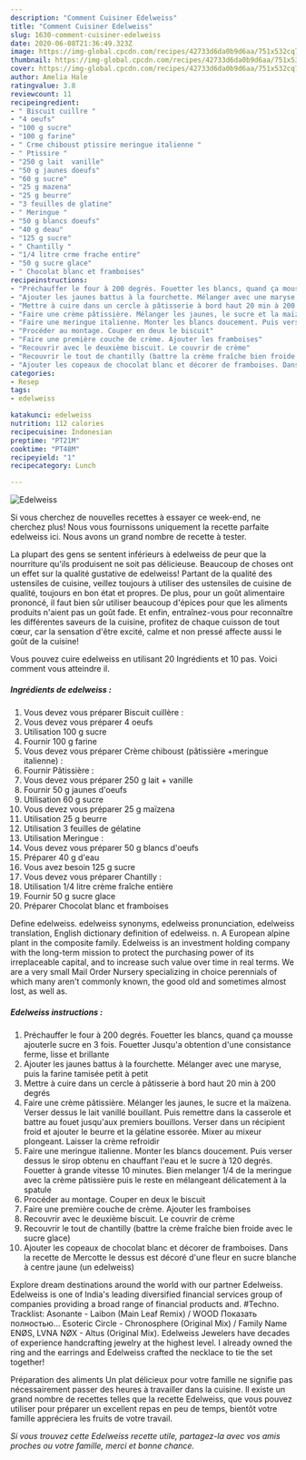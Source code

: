 ```yaml
---
description: "Comment Cuisiner Edelweiss"
title: "Comment Cuisiner Edelweiss"
slug: 1630-comment-cuisiner-edelweiss
date: 2020-06-08T21:36:49.323Z
image: https://img-global.cpcdn.com/recipes/42733d6da0b9d6aa/751x532cq70/edelweiss-photo-principale-de-la-recette.jpg
thumbnail: https://img-global.cpcdn.com/recipes/42733d6da0b9d6aa/751x532cq70/edelweiss-photo-principale-de-la-recette.jpg
cover: https://img-global.cpcdn.com/recipes/42733d6da0b9d6aa/751x532cq70/edelweiss-photo-principale-de-la-recette.jpg
author: Amelia Hale
ratingvalue: 3.8
reviewcount: 11
recipeingredient:
- " Biscuit cuillre "
- "4 oeufs"
- "100 g sucre"
- "100 g farine"
- " Crme chiboust ptissire meringue italienne "
- " Ptissire "
- "250 g lait  vanille"
- "50 g jaunes doeufs"
- "60 g sucre"
- "25 g mazena"
- "25 g beurre"
- "3 feuilles de glatine"
- " Meringue "
- "50 g blancs doeufs"
- "40 g deau"
- "125 g sucre"
- " Chantilly "
- "1/4 litre crme frache entire"
- "50 g sucre glace"
- " Chocolat blanc et framboises"
recipeinstructions:
- "Préchauffer le four à 200 degrés. Fouetter les blancs, quand ça mousse ajouterle sucre en 3 fois. Fouetter Jusqu&#39;a obtention d&#39;une consistance ferme, lisse et brillante"
- "Ajouter les jaunes battus à la fourchette. Mélanger avec une maryse, puis la farine tamisée petit à petit"
- "Mettre à cuire dans un cercle à pâtisserie à bord haut 20 min à 200 degrés"
- "Faire une crème pâtissière. Mélanger les jaunes, le sucre et la maïzena. Verser dessus le lait vanillé bouillant. Puis remettre dans la casserole et battre au fouet jusqu&#39;aux premiers bouillons. Verser dans un récipient froid et ajouter le beurre et la gélatine essorée. Mixer au mixeur plongeant. Laisser la crème refroidir"
- "Faire une meringue italienne. Monter les blancs doucement. Puis verser dessus le sirop obtenu en chauffant l&#39;eau et le sucre à 120 degrés. Fouetter à grande vitesse 10 minutes. Bien melanger 1/4 de la meringue avec la crème pâtissière puis le reste en mélangeant délicatement à la spatule"
- "Procéder au montage. Couper en deux le biscuit"
- "Faire une première couche de crème. Ajouter les framboises"
- "Recouvrir avec le deuxième biscuit. Le couvrir de crème"
- "Recouvrir le tout de chantilly (battre la crème fraîche bien froide avec le sucre glace)"
- "Ajouter les copeaux de chocolat blanc et décorer de framboises. Dans la recette de Mercotte le dessus est décoré d&#39;une fleur en sucre blanche à centre jaune (un edelweiss)"
categories:
- Resep
tags:
- edelweiss

katakunci: edelweiss 
nutrition: 112 calories
recipecuisine: Indonesian
preptime: "PT21M"
cooktime: "PT48M"
recipeyield: "1"
recipecategory: Lunch

---
```



![Edelweiss](https://img-global.cpcdn.com/recipes/42733d6da0b9d6aa/751x532cq70/edelweiss-photo-principale-de-la-recette.jpg)

Si vous cherchez de nouvelles recettes à essayer ce week-end, ne cherchez plus! Nous vous fournissons uniquement la recette parfaite edelweiss ici. Nous avons un grand nombre de recette à tester.

La plupart des gens se sentent inférieurs à edelweiss de peur que la nourriture qu'ils produisent ne soit pas délicieuse. Beaucoup de choses ont un effet sur la qualité gustative de edelweiss! Partant de la qualité des ustensiles de cuisine, veillez toujours à utiliser des ustensiles de cuisine de qualité, toujours en bon état et propres. De plus, pour un goût alimentaire prononcé, il faut bien sûr utiliser beaucoup d'épices pour que les aliments produits n'aient pas un goût fade. Et enfin, entraînez-vous pour reconnaître les différentes saveurs de la cuisine, profitez de chaque cuisson de tout cœur, car la sensation d'être excité, calme et non pressé affecte aussi le goût de la cuisine!

<!--inarticleads1-->

Vous pouvez cuire edelweiss en utilisant 20 Ingrédients et 10 pas. Voici comment vous atteindre il.

##### Ingrédients de edelweiss :

1. Vous devez vous préparer  Biscuit cuillère :
1. Vous devez vous préparer 4 oeufs
1. Utilisation 100 g sucre
1. Fournir 100 g farine
1. Vous devez vous préparer  Crème chiboust (pâtissière +meringue italienne) :
1. Fournir  Pâtissière :
1. Vous devez vous préparer 250 g lait + vanille
1. Fournir 50 g jaunes d&#39;oeufs
1. Utilisation 60 g sucre
1. Vous devez vous préparer 25 g maïzena
1. Utilisation 25 g beurre
1. Utilisation 3 feuilles de gélatine
1. Utilisation  Meringue :
1. Vous devez vous préparer 50 g blancs d&#39;oeufs
1. Préparer 40 g d&#39;eau
1. Vous avez besoin 125 g sucre
1. Vous devez vous préparer  Chantilly :
1. Utilisation 1/4 litre crème fraîche entière
1. Fournir 50 g sucre glace
1. Préparer  Chocolat blanc et framboises


Define edelweiss. edelweiss synonyms, edelweiss pronunciation, edelweiss translation, English dictionary definition of edelweiss. n. A European alpine plant in the composite family. Edelweiss is an investment holding company with the long-term mission to protect the purchasing power of its irreplaceable capital, and to increase such value over time in real terms. We are a very small Mail Order Nursery specializing in choice perennials of which many aren&#39;t commonly known, the good old and sometimes almost lost, as well as. 

<!--inarticleads2-->

##### Edelweiss instructions :

1. Préchauffer le four à 200 degrés. Fouetter les blancs, quand ça mousse ajouterle sucre en 3 fois. Fouetter Jusqu&#39;a obtention d&#39;une consistance ferme, lisse et brillante
1. Ajouter les jaunes battus à la fourchette. Mélanger avec une maryse, puis la farine tamisée petit à petit
1. Mettre à cuire dans un cercle à pâtisserie à bord haut 20 min à 200 degrés
1. Faire une crème pâtissière. Mélanger les jaunes, le sucre et la maïzena. Verser dessus le lait vanillé bouillant. Puis remettre dans la casserole et battre au fouet jusqu&#39;aux premiers bouillons. Verser dans un récipient froid et ajouter le beurre et la gélatine essorée. Mixer au mixeur plongeant. Laisser la crème refroidir
1. Faire une meringue italienne. Monter les blancs doucement. Puis verser dessus le sirop obtenu en chauffant l&#39;eau et le sucre à 120 degrés. Fouetter à grande vitesse 10 minutes. Bien melanger 1/4 de la meringue avec la crème pâtissière puis le reste en mélangeant délicatement à la spatule
1. Procéder au montage. Couper en deux le biscuit
1. Faire une première couche de crème. Ajouter les framboises
1. Recouvrir avec le deuxième biscuit. Le couvrir de crème
1. Recouvrir le tout de chantilly (battre la crème fraîche bien froide avec le sucre glace)
1. Ajouter les copeaux de chocolat blanc et décorer de framboises. Dans la recette de Mercotte le dessus est décoré d&#39;une fleur en sucre blanche à centre jaune (un edelweiss)


Explore dream destinations around the world with our partner Edelweiss. Edelweiss is one of India&#39;s leading diversified financial services group of companies providing a broad range of financial products and. #Techno. Tracklist: Asonante - Laibon (Main Leaf Remix) / WOOD Показать полностью… Esoteric Circle - Chronosphere (Original Mix) / Family Name ENØS, LVNA NØX - Altus (Original Mix). Edelweiss Jewelers have decades of experience handcrafting jewelry at the highest level. I already owned the ring and the earrings and Edelweiss crafted the necklace to tie the set together! 

<!--inarticleads1-->

<p>
Préparation des aliments Un plat délicieux pour votre famille ne signifie pas nécessairement passer des heures à travailler dans la cuisine. Il existe un grand nombre de recettes telles que la recette Edelweiss, que vous pouvez utiliser pour préparer un excellent repas en peu de temps, bientôt votre famille appréciera les fruits de votre travail.
</p>

<p>
<i>Si vous trouvez cette Edelweiss recette utile, partagez-la avec vos amis proches ou votre famille, merci et bonne chance.</i>
</p>
